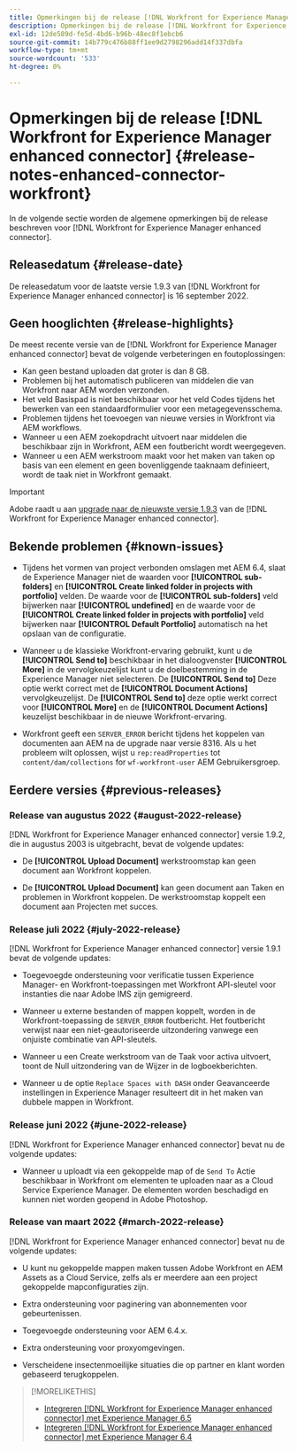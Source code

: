 ```yaml
---
title: Opmerkingen bij de release [!DNL Workfront for Experience Manager enhanced connector]
description: Opmerkingen bij de release [!DNL Workfront for Experience Manager enhanced connector]
exl-id: 12de589d-fe5d-4bd6-b96b-48ec8f1ebcb6
source-git-commit: 14b779c476b88ff1ee9d2798296add14f337dbfa
workflow-type: tm+mt
source-wordcount: '533'
ht-degree: 0%

---
```


# Opmerkingen bij de release [!DNL Workfront for Experience Manager enhanced connector] {#release-notes-enhanced-connector-workfront}

In de volgende sectie worden de algemene opmerkingen bij de release beschreven voor [!DNL Workfront for Experience Manager enhanced connector].

## Releasedatum {#release-date}

De releasedatum voor de laatste versie 1.9.3 van [!DNL Workfront for Experience Manager enhanced connector] is 16 september 2022.

## Geen hooglichten {#release-highlights}

De meest recente versie van de [!DNL Workfront for Experience Manager enhanced connector] bevat de volgende verbeteringen en foutoplossingen:

* Kan geen bestand uploaden dat groter is dan 8 GB.
* Problemen bij het automatisch publiceren van middelen die van Workfront naar AEM worden verzonden.
* Het veld Basispad is niet beschikbaar voor het veld Codes tijdens het bewerken van een standaardformulier voor een metagegevensschema.
* Problemen tijdens het toevoegen van nieuwe versies in Workfront via AEM workflows.
* Wanneer u een AEM zoekopdracht uitvoert naar middelen die beschikbaar zijn in Workfront, AEM een foutbericht wordt weergegeven.
* Wanneer u een AEM werkstroom maakt voor het maken van taken op basis van een element en geen bovenliggende taaknaam definieert, wordt de taak niet in Workfront gemaakt.



>[!IMPORTANT]
>
>Adobe raadt u aan [upgrade naar de nieuwste versie 1.9.3](../assets/update-workfront-enhanced-connector.md) van de [!DNL Workfront for Experience Manager enhanced connector].

## Bekende problemen {#known-issues}

* Tijdens het vormen van project verbonden omslagen met AEM 6.4, slaat de Experience Manager niet de waarden voor **[!UICONTROL sub-folders]** en **[!UICONTROL Create linked folder in projects with portfolio]** velden. De waarde voor de **[!UICONTROL sub-folders]** veld bijwerken naar **[!UICONTROL undefined]** en de waarde voor de **[!UICONTROL Create linked folder in projects with portfolio]** veld bijwerken naar **[!UICONTROL Default Portfolio]** automatisch na het opslaan van de configuratie.

* Wanneer u de klassieke Workfront-ervaring gebruikt, kunt u de **[!UICONTROL Send to]** beschikbaar in het dialoogvenster **[!UICONTROL More]** in de vervolgkeuzelijst kunt u de doelbestemming in de Experience Manager niet selecteren. De **[!UICONTROL Send to]** Deze optie werkt correct met de **[!UICONTROL Document Actions]** vervolgkeuzelijst. De **[!UICONTROL Send to]** deze optie werkt correct voor **[!UICONTROL More]** en de **[!UICONTROL Document Actions]** keuzelijst beschikbaar in de nieuwe Workfront-ervaring.

* Workfront geeft een `SERVER_ERROR` bericht tijdens het koppelen van documenten aan AEM na de upgrade naar versie 8316. Als u het probleem wilt oplossen, wijst u `rep:readProperties` tot `content/dam/collections` for `wf-workfront-user` AEM Gebruikersgroep.

## Eerdere versies {#previous-releases}

### Release van augustus 2022 {#august-2022-release}

[!DNL Workfront for Experience Manager enhanced connector] versie 1.9.2, die in augustus 2003 is uitgebracht, bevat de volgende updates:

* De **[!UICONTROL Upload Document]** werkstroomstap kan geen document aan Workfront koppelen.

* De **[!UICONTROL Upload Document]** kan geen document aan Taken en problemen in Workfront koppelen. De werkstroomstap koppelt een document aan Projecten met succes.

### Release juli 2022 {#july-2022-release}

[!DNL Workfront for Experience Manager enhanced connector] versie 1.9.1 bevat de volgende updates:

* Toegevoegde ondersteuning voor verificatie tussen Experience Manager- en Workfront-toepassingen met Workfront API-sleutel voor instanties die naar Adobe IMS zijn gemigreerd.

* Wanneer u externe bestanden of mappen koppelt, worden in de Workfront-toepassing de `SERVER_ERROR` foutbericht. Het foutbericht verwijst naar een niet-geautoriseerde uitzondering vanwege een onjuiste combinatie van API-sleutels.

* Wanneer u een Create werkstroom van de Taak voor activa uitvoert, toont de Null uitzondering van de Wijzer in de logboekberichten.

* Wanneer u de optie `Replace Spaces with DASH` onder Geavanceerde instellingen in Experience Manager resulteert dit in het maken van dubbele mappen in Workfront.

### Release juni 2022 {#june-2022-release}

[!DNL Workfront for Experience Manager enhanced connector] bevat nu de volgende updates:

* Wanneer u uploadt via een gekoppelde map of de `Send To` Actie beschikbaar in Workfront om elementen te uploaden naar as a Cloud Service Experience Manager. De elementen worden beschadigd en kunnen niet worden geopend in Adobe Photoshop.

### Release van maart 2022 {#march-2022-release}

[!DNL Workfront for Experience Manager enhanced connector] bevat nu de volgende updates:

* U kunt nu gekoppelde mappen maken tussen Adobe Workfront en AEM Assets as a Cloud Service, zelfs als er meerdere aan een project gekoppelde mapconfiguraties zijn.

* Extra ondersteuning voor paginering van abonnementen voor gebeurtenissen.

* Toegevoegde ondersteuning voor AEM 6.4.x.

* Extra ondersteuning voor proxyomgevingen.

* Verscheidene insectenmoeilijke situaties die op partner en klant worden gebaseerd terugkoppelen.

>[!MORELIKETHIS]
>
>* [Integreren [!DNL Workfront for Experience Manager enhanced connector] met Experience Manager 6.5](https://experienceleague.adobe.com/docs/experience-manager-65/assets/integrations/workfront-integrations.html?lang=en)
>* [Integreren [!DNL Workfront for Experience Manager enhanced connector] met Experience Manager 6.4](https://experienceleague.adobe.com/docs/experience-manager-64/assets/integrations/workfront-integrations.html?lang=en)

